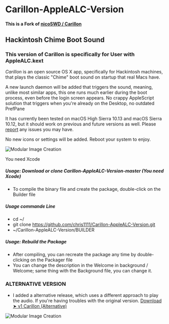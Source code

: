 # Carillon-AppleALC-Version
#### This is a Fork of [nicoSWD / Carillon](https://github.com/nicoSWD/Carillon)

## Hackintosh Chime Boot Sound

### This version of Carillon is specifically for User with AppleALC.kext


*Carillon* is an open source OS X app, specifically for Hackintosh machines, that plays the classic "Chime" boot sound on startup that real Macs have.

A new launch daemon will be added that triggers the sound, meaning, unlike most similar apps, this one runs much earlier during the boot process, even before the login screen appears.
No crappy AppleScript solution that triggers when you're already on the Desktop, no outdated PrefPane

It has currently been tested on macOS High Sierra 10.13 and macOS Sierra 10.12, but it should work on previous and future versions as well. Please [report](https://github.com/chris1111/Carillon-AppleALC-Version/issues/new) any issues you may have.

No new icons or settings will be added. Reboot your system to enjoy.


![Modular Image Creation](https://i62.servimg.com/u/f62/18/50/18/69/captu325.png)

You need Xcode

##### Usage: Download or clone Carillon-AppleALC-Version-master (You need Xcode)
- To compile the binary file and create the package, double-click on the Builder file

##### Usage commande Line
- cd ~/
- git clone https://github.com/chris1111/Carillon-AppleALC-Version.git
- ~/Carillon-AppleALC-Version/BUILDER

##### Usage: Rebuild the Package
- After compiling, you can recreate the package any time by double-clicking on the Packager file
- You can change the description in the Welcome in background / Welcome; same thing with the Background file, you can change it.

###  **ALTERNATIVE VERSION**

- I added a alternative release, which uses a different approach to play the audio. If you're having troubles with the original version.
[Download ➤ v1 Carillon (Alternative)  ](https://github.com/chris1111/Carillon-AppleALC-Version/releases)

![Modular Image Creation](https://i62.servimg.com/u/f62/18/50/18/69/captu330.png)

